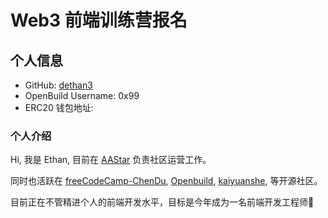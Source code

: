 # Web3 前端训练营报名

## 个人信息

* GitHub: [dethan3][1]
* OpenBuild Username: 0x99
* ERC20 钱包地址: 

### 个人介绍

Hi, 我是 Ethan, 目前在 [AAStar][2] 负责社区运营工作。

同时也活跃在 [freeCodeCamp-ChenDu][3], [Openbuild][4], [kaiyuanshe][5], 等开源社区。

目前正在不管精进个人的前端开发水平，目标是今年成为一名前端开发工程师🚀

[1]: https://github.com/dethan3/Web3-Frontend-Bootcamp
[2]: https://www.aastar.io/
[3]: https://fcc-cd.dev/
[4]: https://openbuild.xyz/
[5]: https://kaiyuanshe.cn/
